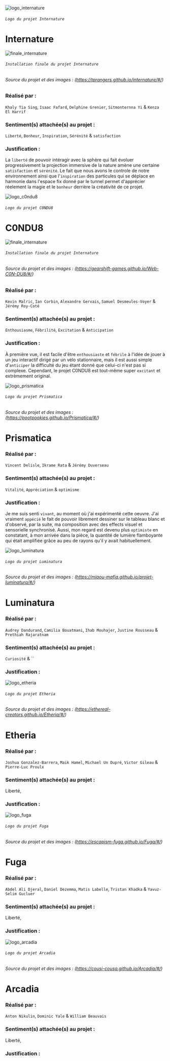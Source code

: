 
![logo_internature](./media/logo_internature.jpg)
###### `Logo du projet Internature` 

# Internature

![finale_internature](./media/finale_internature.jpg)
###### `Installation finale du projet Internature`
###### Source du projet et des images : (https://tprangers.github.io/internature/#/)

### Réalisé par : 
`Khaly Tia Sing`, `Isaac Fafard`, `Delphine Grenier`, `Sitmonternna Yi` & `Kenza El Harrif`

### Sentiment(s) attachée(s) au projet : 
`Liberté`, `Bonheur`, `Inspiration`, `Sérénité` & `satisfaction`

### Justification :
La `liberté` de pouvoir intéragir avec la sphère qui fait évoluer  progressivement la projection immersive de la nature amène une certaine `satisfaction` et `sérénité`. Le fait que nous avons le controle de notre environnement ainsi que l'`inspiration` des particules qui se déplace en harmonie dans l'espace fix donné par le tunnel permet d'apprécier réelement la magie et le `bonheur` derrière la créativité de ce projet.



![logo_c0ndu8](./media/logo_c0ndu8.png)
###### `Logo du projet C0NDU8` 

# C0NDU8

![finale_internature](./media/finale_c0ndu8.png)
###### `Installation finale du projet Internature`
###### Source du projet et des images : (https://gearshift-games.github.io/Web-C0N-DU8/#/)


### Réalisé par :
`Kevin Malric`, `Ian Corbin`, `Alexandre Gervais`, `Samuel Desmeules-Voyer` & `Jérémy Roy-Coté`

### Sentiment(s) attachée(s) au projet : 
`Enthousiasme`, `Fébrilité`, `Excitation` & `Anticipation`

### Justification : 
À première vue, il est facile d'être `enthousiaste` et `fébrile` à l'idée de jouer à un jeu interactif dirigé par un vélo stationnaire, mais il est aussi simple d'`anticiper` la difficulté du jeu étant donné que celui-ci n'est pas si complexe. Cependant, le projet C0NDU8 est tout-même super `excitant` et extrèmement original.
       


![logo_prismatica](./media/logo_prismatica.png)
###### `Logo du projet Prismatica` 
###### Source du projet et des images : (https://pootpookies.github.io/Prismatica/#/)
 

# Prismatica

### Réalisé par : 
`Vincent Delisle`, `Ikrame Rata` & `Jérémy Duverseau`

### Sentiment(s) attachée(s) au projet : 
`Vitalité`, `Appréciation` & `optimisme`

### Justification :
Je me suis senti `vivant`, au moment où j'ai expérimenté cette oeuvre. J'ai vraiment `appécié` le fait de pouvoir librement dessiner sur le tableau blanc et d'observé, par la suite, ma composition avec des effects visuel et sensorielle synchronisé. Aussi, mon regard est devenu plus `optimiste` en constatant, à mon arrivée dans la pièce, la quantité de lumière flamboyante qui était amplifiée grâce au peu de rayons qu'il y avait habituellement. 


![logo_luminatura](./media/logo_luminatura.png)
###### `Logo du projet Luminatura` 
###### Source du projet et des images : (https://miaou-mafia.github.io/projet-luminatura/#/)

# Luminatura

### Réalisé par : 
`Audrey Dandurand`, `Camilia Bouatmani`, `Ihab Mouhajer`, `Justine Rousseau` & `Prethiah Rajaratnam`

### Sentiment(s) attachée(s) au projet : 
`Curiosité` & ``


### Justification : 





![logo_etheria](./media/logo_etheria.jpg)
###### `Logo du projet Etheria` 
###### Source du projet et des images : (https://ethereal-creators.github.io/Etheria/#/)

# Etheria

### Réalisé par : 
`Joshua Gonzalez-Barrera`, `Maik Hamel`, `Michael Un Dupré`, `Victor Gileau` & `Pierre-Luc Proulx`  

### Sentiment(s) attachée(s) au projet : 
Liberté, 

### Justification : 




![logo_fuga](./media/logo_fuga.jpg)
###### `Logo du projet Fuga` 
###### Source du projet et des images : (https://escapism-fuga.github.io/Fuga/#/)

# Fuga

### Réalisé par : 
`Abdel Ali Djeral`, `Daniel Dezemma`, `Matis Labelle`, `Tristan Khadka` & `Yavuz-Selim Gucluer`

### Sentiment(s) attachée(s) au projet : 
Liberté, 

### Justification : 



![logo_arcadia](./media/logo_arcadia.png)
###### `Logo du projet Arcadia`
###### Source du projet et des images : (https://cousi-cousa.github.io/Arcadia/#/)

# Arcadia

### Réalisé par : 
`Anton Nikulin`, `Dominic Yale` & `William Beauvais`

### Sentiment(s) attachée(s) au projet : 
Liberté, 

### Justification : 
